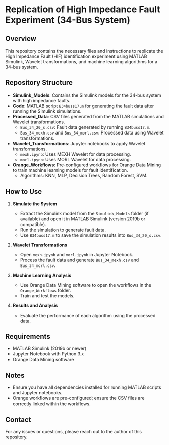 
# Replication of High Impedance Fault Experiment (34-Bus System)

## Overview

This repository contains the necessary files and instructions to replicate the High Impedance Fault (HIF) identification experiment using MATLAB Simulink, Wavelet transformations, and machine learning algorithms for a 34-bus system.

## Repository Structure

- **Simulink_Models**: Contains the Simulink models for the 34-bus system with high impedance faults.
- **Code**: MATLAB script `B34buss17.m` for generating the fault data after running the Simulink simulations.
- **Processed_Data**: CSV files generated from the MATLAB simulations and Wavelet transformations.
  - `Bus_34_20_s.csv`: Fault data generated by running `B34buss17.m`.
  - `Bus_34_mexh.csv` and `Bus_34_morl.csv`: Processed data using Wavelet transformations.
- **Wavelet_Transformations**: Jupyter notebooks to apply Wavelet transformations.
  - `mexh.ipynb`: Uses MEXH Wavelet for data processing.
  - `morl.ipynb`: Uses MORL Wavelet for data processing.
- **Orange_Workflows**: Pre-configured workflows for Orange Data Mining to train machine learning models for fault identification.
  - Algorithms: KNN, MLP, Decision Trees, Random Forest, SVM.

## How to Use

1. **Simulate the System**
   - Extract the Simulink model from the `Simulink_Models` folder (if available) and open it in MATLAB Simulink (version 2019b or compatible).
   - Run the simulation to generate fault data.
   - Use `B34buss17.m` to save the simulation results into `Bus_34_20_s.csv`.

2. **Wavelet Transformations**
   - Open `mexh.ipynb` and `morl.ipynb` in Jupyter Notebook.
   - Process the fault data and generate `Bus_34_mexh.csv` and `Bus_34_morl.csv`.

3. **Machine Learning Analysis**
   - Use Orange Data Mining software to open the workflows in the `Orange_Workflows` folder.
   - Train and test the models.

4. **Results and Analysis**
   - Evaluate the performance of each algorithm using the processed data.

## Requirements

- MATLAB Simulink (2019b or newer)
- Jupyter Notebook with Python 3.x
- Orange Data Mining software

## Notes

- Ensure you have all dependencies installed for running MATLAB scripts and Jupyter notebooks.
- Orange workflows are pre-configured; ensure the CSV files are correctly linked within the workflows.

## Contact

For any issues or questions, please reach out to the author of this repository.

